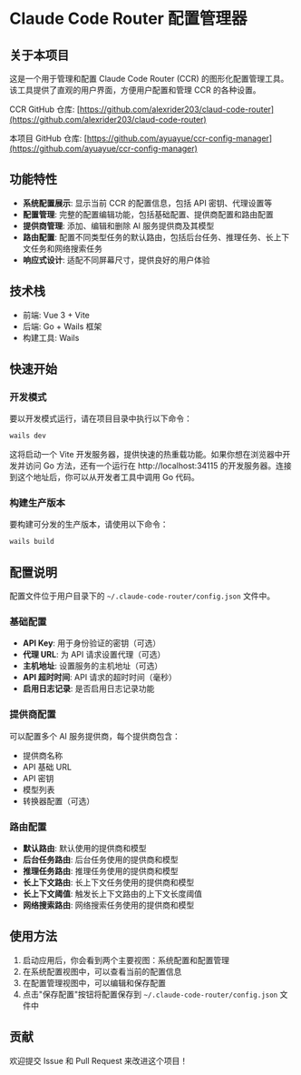 # Claude Code Router 配置管理器

## 关于本项目

这是一个用于管理和配置 Claude Code Router (CCR) 的图形化配置管理工具。该工具提供了直观的用户界面，方便用户配置和管理 CCR 的各种设置。

CCR GitHub 仓库: [https://github.com/alexrider203/claud-code-router](https://github.com/alexrider203/claud-code-router)

本项目 GitHub 仓库: [https://github.com/ayuayue/ccr-config-manager](https://github.com/ayuayue/ccr-config-manager)

## 功能特性

- **系统配置展示**: 显示当前 CCR 的配置信息，包括 API 密钥、代理设置等
- **配置管理**: 完整的配置编辑功能，包括基础配置、提供商配置和路由配置
- **提供商管理**: 添加、编辑和删除 AI 服务提供商及其模型
- **路由配置**: 配置不同类型任务的默认路由，包括后台任务、推理任务、长上下文任务和网络搜索任务
- **响应式设计**: 适配不同屏幕尺寸，提供良好的用户体验

## 技术栈

- 前端: Vue 3 + Vite
- 后端: Go + Wails 框架
- 构建工具: Wails

## 快速开始

### 开发模式

要以开发模式运行，请在项目目录中执行以下命令：

```bash
wails dev
```

这将启动一个 Vite 开发服务器，提供快速的热重载功能。如果你想在浏览器中开发并访问 Go 方法，还有一个运行在 http://localhost:34115 的开发服务器。连接到这个地址后，你可以从开发者工具中调用 Go 代码。

### 构建生产版本

要构建可分发的生产版本，请使用以下命令：

```bash
wails build
```

## 配置说明

配置文件位于用户目录下的 `~/.claude-code-router/config.json` 文件中。

### 基础配置

- **API Key**: 用于身份验证的密钥（可选）
- **代理 URL**: 为 API 请求设置代理（可选）
- **主机地址**: 设置服务的主机地址（可选）
- **API 超时时间**: API 请求的超时时间（毫秒）
- **启用日志记录**: 是否启用日志记录功能

### 提供商配置

可以配置多个 AI 服务提供商，每个提供商包含：
- 提供商名称
- API 基础 URL
- API 密钥
- 模型列表
- 转换器配置（可选）

### 路由配置

- **默认路由**: 默认使用的提供商和模型
- **后台任务路由**: 后台任务使用的提供商和模型
- **推理任务路由**: 推理任务使用的提供商和模型
- **长上下文路由**: 长上下文任务使用的提供商和模型
- **长上下文阈值**: 触发长上下文路由的上下文长度阈值
- **网络搜索路由**: 网络搜索任务使用的提供商和模型

## 使用方法

1. 启动应用后，你会看到两个主要视图：系统配置和配置管理
2. 在系统配置视图中，可以查看当前的配置信息
3. 在配置管理视图中，可以编辑和保存配置
4. 点击"保存配置"按钮将配置保存到 `~/.claude-code-router/config.json` 文件中

## 贡献

欢迎提交 Issue 和 Pull Request 来改进这个项目！